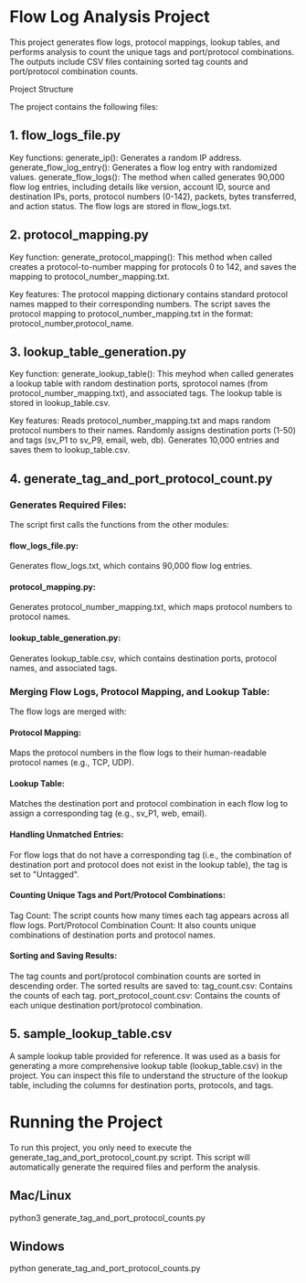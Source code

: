# Flow Log Analysis Project

This project generates flow logs, protocol mappings, lookup tables, and performs analysis to count the unique tags and port/protocol combinations. The outputs include CSV files containing sorted tag counts and port/protocol combination counts.

Project Structure

The project contains the following files:

## 1. flow_logs_file.py
Key functions:
generate_ip(): Generates a random IP address.
generate_flow_log_entry(): Generates a flow log entry with randomized values.
generate_flow_logs(): The method when called generates 90,000 flow log entries, including details like version, account ID, source and destination IPs, ports, protocol numbers (0-142), packets, bytes transferred, and action status. The flow logs are stored in flow_logs.txt.

## 2. protocol_mapping.py
Key function:
generate_protocol_mapping(): This method when called creates a protocol-to-number mapping for protocols 0 to 142, and saves the mapping to protocol_number_mapping.txt.

Key features:
The protocol mapping dictionary contains standard protocol names mapped to their corresponding numbers.
The script saves the protocol mapping to protocol_number_mapping.txt in the format: protocol_number,protocol_name.

## 3. lookup_table_generation.py
Key function:
generate_lookup_table(): This meyhod when called generates a lookup table with random destination ports, sprotocol names (from protocol_number_mapping.txt), and associated tags. The lookup table is stored in lookup_table.csv.

Key features:
Reads protocol_number_mapping.txt and maps random protocol numbers to their names.
Randomly assigns destination ports (1-50) and tags (sv_P1 to sv_P9, email, web, db).
Generates 10,000 entries and saves them to lookup_table.csv.

## 4. generate_tag_and_port_protocol_count.py

### Generates Required Files:
The script first calls the functions from the other modules:
#### flow_logs_file.py: 
Generates flow_logs.txt, which contains 90,000 flow log entries.
#### protocol_mapping.py: 
Generates protocol_number_mapping.txt, which maps protocol numbers to protocol names.
#### lookup_table_generation.py: 
Generates lookup_table.csv, which contains destination ports, protocol names, and associated tags.

### Merging Flow Logs, Protocol Mapping, and Lookup Table:
The flow logs are merged with:
#### Protocol Mapping: 
Maps the protocol numbers in the flow logs to their human-readable protocol names (e.g., TCP, UDP).
#### Lookup Table: 
Matches the destination port and protocol combination in each flow log to assign a corresponding tag (e.g., sv_P1, web, email).
#### Handling Unmatched Entries:
For flow logs that do not have a corresponding tag (i.e., the combination of destination port and protocol does not exist in the lookup table), the tag is set to "Untagged".
#### Counting Unique Tags and Port/Protocol Combinations:
Tag Count: The script counts how many times each tag appears across all flow logs.
Port/Protocol Combination Count: It also counts unique combinations of destination ports and protocol names.
#### Sorting and Saving Results:
The tag counts and port/protocol combination counts are sorted in descending order.
The sorted results are saved to:
tag_count.csv: Contains the counts of each tag.
port_protocol_count.csv: Contains the counts of each unique destination port/protocol combination.

## 5. sample_lookup_table.csv
A sample lookup table provided for reference. It was used as a basis for generating a more comprehensive lookup table (lookup_table.csv) in the project. You can inspect this file to understand the structure of the lookup table, including the columns for destination ports, protocols, and tags.

# Running the Project

To run this project, you only need to execute the generate_tag_and_port_protocol_count.py script. This script will automatically generate the required files and perform the analysis.

## Mac/Linux
python3 generate_tag_and_port_protocol_counts.py

## Windows
python generate_tag_and_port_protocol_counts.py
